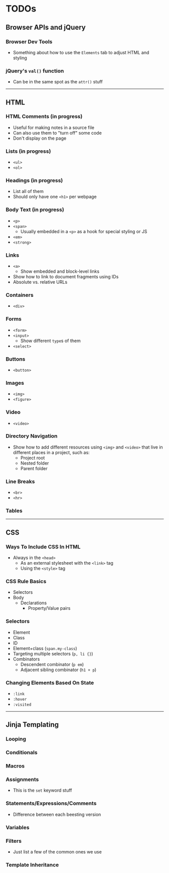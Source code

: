 # TODOs

## Browser APIs and jQuery

### Browser Dev Tools

-   Something about how to use the `Elements` tab to adjust HTML and styling

### jQuery's `val()` function
-   Can be in the same spot as the `attr()` stuff

<hr>

## HTML


### HTML Comments (in progress)

-   Useful for making notes in a source file
-   Can also use them to "turn off" some code
-   Don't display on the page

### Lists (in progress)

-   `<ul>`
-   `<ol>`

### Headings (in progress)

-   List all of them
-   Should only have one `<h1>` per webpage

### Body Text (in progress)

-   `<p>`
-   `<span>`
    -   Usually embedded in a `<p>` as a hook for special styling or JS
-   `<em>`
-   `<strong>`

### Links

-   `<a>`
    -   Show embedded and block-level links
-   Show how to link to document fragments using IDs
-   Absolute vs. relative URLs

### Containers

-   `<div>`

### Forms

-   `<form>`
-   `<input>`
    -   Show different `type`s of them
-   `<select>`

### Buttons

-   `<button>`

### Images

-   `<img>`
-   `<figure>`

### Video

-   `<video>`

### Directory Navigation

-   Show how to add different resources using `<img>` and `<video>` that live in different places in a project, such as:
    -   Project root
    -   Nested folder
    -   Parent folder

### Line Breaks

-   `<br>`
-   `<hr>`

### Tables

<hr>

## CSS

### Ways To Include CSS In HTML
- Always in the `<head>`
    - As an external stylesheet with the `<link>` tag
    - Using the `<style>` tag

  

### CSS Rule Basics
- Selectors
- Body
    - Declarations
        - Property/Value pairs
 

### Selectors
- Element
- Class
- ID
- Element+class (`span.my-class`)
- Targeting multiple selectors (`p, li {}`)
- Combinators
    - Descendent combinator (`p em`)
    - Adjacent sibling combinator (`h1 + p`)


### Changing Elements Based On State
- `:link`
- `:hover`
- `:visited`



<hr>

## Jinja Templating

### Looping

### Conditionals

### Macros

### Assignments

-   This is the `set` keyword stuff

### Statements/Expressions/Comments

-   Difference between each beesting version

### Variables

### Filters

-   Just list a few of the common ones we use

### Template Inheritance
